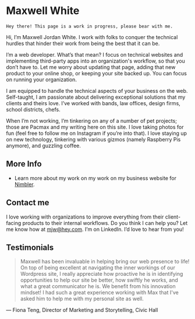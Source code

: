 # Maxwell White

`Hey there! This page is a work in progress, please bear with me.`

Hi, I’m Maxwell Jordan White. I work with folks to conquer the technical hurdles that hinder their work from being the best that it can be.

I’m a web developer. What’s that mean? I focus on technical  websites and implementing third-party apps into an organization's workflow, so that you don’t have to. Let me worry about updating that page, adding that new product to your online shop, or keeping your site backed up. You can focus on running your organization.

I am equipped to handle the technical aspects of your business on the web. Self-taught, I am passionate about delivering exceptional solutions that my clients and theirs love. I’ve worked with bands, law offices, design firms, school districts, chefs.

When I’m not working, I’m tinkering on any of a number of pet projects; those are Pacmax and my writing here on this site. I love taking photos for fun (feel free to follow me on Instagram if you’re into that). I love staying up on new technology, tinkering with various gizmos (namely Raspberry Pis anymore), and guzzling coffee.

## More Info

- Learn more about my work on my work on my business website for <a href="https://benimbler.com" target="_blank">Nimbler</a>.

## Contact me

I love working with organizations to improve everything from their client-facing products to their internal workflows. Do you think I can help you? Let me know how at mjw@hey.com. I’m on LinkedIn. I’d love to hear from you!

## Testimonials

> Maxwell has been invaluable in helping bring our web presence to life! On top of being excellent at navigating the inner workings of our Wordpress site, I really appreciate how proactive he is in identifying opportunities to help our site be better, how swiftly he works, and what a great communicator he is. We benefit from his innovation mindset! I had such a great experience working with Max that I've asked him to help me with my personal site as well.

— Fiona Teng, Director of Marketing and Storytelling, Civic Hall

<!--
**gitatmax/gitatmax** is a ✨ _special_ ✨ repository because its `README.md` (this file) appears on your GitHub profile.

Here are some ideas to get you started:

- 🔭 I’m currently working on Webnapkin, Pacmax, and uMake
- 🌱 I’m currently learning Next.js
- 👯 I’m looking to collaborate on ...
- 🤔 I’m looking for help with ...
- 💬 Ask me about ...
- 📫 How to reach me: ...
- 😄 Pronouns: ...
- ⚡ Fun fact: ...
-->

